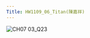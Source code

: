 ```yaml
---
Title: HW1109_06_Titan(陳嘉祥)
---
```


![CH07 03_Q23](https://github.com/user-attachments/assets/0c95c733-87d8-4dfe-8484-71b3aa299968)

